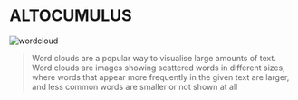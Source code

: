 # ALTOCUMULUS

![wordcloud](https://muralweaver.netlify.com/static/e82592d14dff24be2af115fe1db56577/7cc4b/wordcloud.png)

> Word clouds are a popular way to visualise large amounts of text. Word clouds are images showing scattered words in different sizes, where words that appear more frequently in the given text are larger, and less common words are smaller or not shown at all



